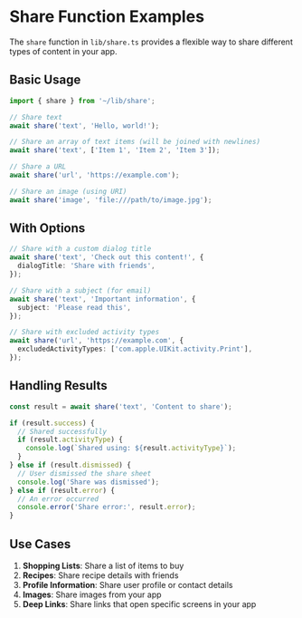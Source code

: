 # Share Function Examples

The `share` function in `lib/share.ts` provides a flexible way to share different types of content in your app.

## Basic Usage

```typescript
import { share } from '~/lib/share';

// Share text
await share('text', 'Hello, world!');

// Share an array of text items (will be joined with newlines)
await share('text', ['Item 1', 'Item 2', 'Item 3']);

// Share a URL
await share('url', 'https://example.com');

// Share an image (using URI)
await share('image', 'file:///path/to/image.jpg');
```

## With Options

```typescript
// Share with a custom dialog title
await share('text', 'Check out this content!', {
  dialogTitle: 'Share with friends',
});

// Share with a subject (for email)
await share('text', 'Important information', {
  subject: 'Please read this',
});

// Share with excluded activity types
await share('url', 'https://example.com', {
  excludedActivityTypes: ['com.apple.UIKit.activity.Print'],
});
```

## Handling Results

```typescript
const result = await share('text', 'Content to share');

if (result.success) {
  // Shared successfully
  if (result.activityType) {
    console.log(`Shared using: ${result.activityType}`);
  }
} else if (result.dismissed) {
  // User dismissed the share sheet
  console.log('Share was dismissed');
} else if (result.error) {
  // An error occurred
  console.error('Share error:', result.error);
}
```

## Use Cases

1. **Shopping Lists**: Share a list of items to buy
2. **Recipes**: Share recipe details with friends
3. **Profile Information**: Share user profile or contact details
4. **Images**: Share images from your app
5. **Deep Links**: Share links that open specific screens in your app
